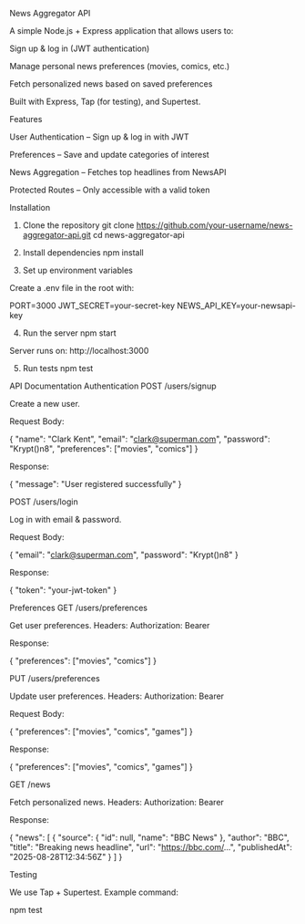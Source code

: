  News Aggregator API

A simple Node.js + Express application that allows users to:

Sign up & log in (JWT authentication)

Manage personal news preferences (movies, comics, etc.)

Fetch personalized news based on saved preferences

Built with Express, Tap (for testing), and Supertest.

Features

User Authentication – Sign up & log in with JWT

Preferences – Save and update categories of interest

News Aggregation – Fetches top headlines from NewsAPI

Protected Routes – Only accessible with a valid token

Installation
1. Clone the repository
git clone https://github.com/your-username/news-aggregator-api.git
cd news-aggregator-api

2. Install dependencies
npm install

3. Set up environment variables

Create a .env file in the root with:

PORT=3000
JWT_SECRET=your-secret-key
NEWS_API_KEY=your-newsapi-key

4. Run the server
npm start


Server runs on: http://localhost:3000

5. Run tests
npm test

API Documentation
 Authentication
POST /users/signup

Create a new user.

Request Body:

{
  "name": "Clark Kent",
  "email": "clark@superman.com",
  "password": "Krypt()n8",
  "preferences": ["movies", "comics"]
}


Response:

{
  "message": "User registered successfully"
}

POST /users/login

Log in with email & password.

Request Body:

{
  "email": "clark@superman.com",
  "password": "Krypt()n8"
}


Response:

{
  "token": "your-jwt-token"
}

Preferences
GET /users/preferences

Get user preferences.
Headers: Authorization: Bearer <token>

Response:

{
  "preferences": ["movies", "comics"]
}

PUT /users/preferences

Update user preferences.
Headers: Authorization: Bearer <token>

Request Body:

{
  "preferences": ["movies", "comics", "games"]
}


Response:

{
  "preferences": ["movies", "comics", "games"]
}


GET /news

Fetch personalized news.
Headers: Authorization: Bearer <token>

Response:

{
  "news": [
    {
      "source": { "id": null, "name": "BBC News" },
      "author": "BBC",
      "title": "Breaking news headline",
      "url": "https://bbc.com/...",
      "publishedAt": "2025-08-28T12:34:56Z"
    }
  ]
}

Testing

We use Tap + Supertest. Example command:

npm test